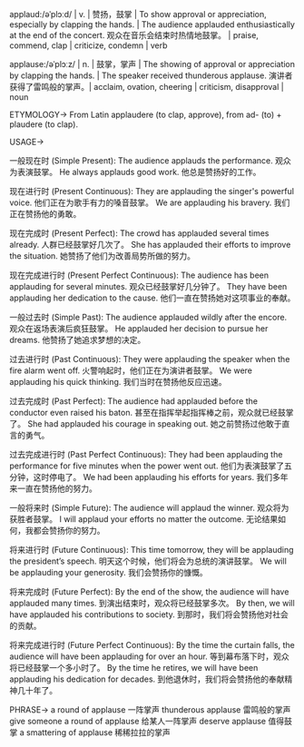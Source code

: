 applaud:/əˈplɔːd/ | v. | 赞扬，鼓掌 | To show approval or appreciation, especially by clapping the hands. | The audience applauded enthusiastically at the end of the concert.  观众在音乐会结束时热情地鼓掌。 |  praise, commend, clap | criticize, condemn | verb

applause:/əˈplɔːz/ | n. | 鼓掌，掌声 | The showing of approval or appreciation by clapping the hands. | The speaker received thunderous applause. 演讲者获得了雷鸣般的掌声。| acclaim, ovation, cheering | criticism, disapproval | noun


ETYMOLOGY->
From Latin applaudere (to clap, approve), from ad- (to) + plaudere (to clap).


USAGE->

一般现在时 (Simple Present):
The audience applauds the performance. 观众为表演鼓掌。
He always applauds good work. 他总是赞扬好的工作。

现在进行时 (Present Continuous):
They are applauding the singer's powerful voice.  他们正在为歌手有力的嗓音鼓掌。
We are applauding his bravery. 我们正在赞扬他的勇敢。

现在完成时 (Present Perfect):
The crowd has applauded several times already.  人群已经鼓掌好几次了。
She has applauded their efforts to improve the situation. 她赞扬了他们为改善局势所做的努力。

现在完成进行时 (Present Perfect Continuous):
The audience has been applauding for several minutes. 观众已经鼓掌好几分钟了。
They have been applauding her dedication to the cause.  他们一直在赞扬她对这项事业的奉献。

一般过去时 (Simple Past):
The audience applauded wildly after the encore.  观众在返场表演后疯狂鼓掌。
He applauded her decision to pursue her dreams. 他赞扬了她追求梦想的决定。

过去进行时 (Past Continuous):
They were applauding the speaker when the fire alarm went off.  火警响起时，他们正在为演讲者鼓掌。
We were applauding his quick thinking. 我们当时在赞扬他反应迅速。


过去完成时 (Past Perfect):
The audience had applauded before the conductor even raised his baton.  甚至在指挥举起指挥棒之前，观众就已经鼓掌了。
She had applauded his courage in speaking out. 她之前赞扬过他敢于直言的勇气。

过去完成进行时 (Past Perfect Continuous):
They had been applauding the performance for five minutes when the power went out.  他们为表演鼓掌了五分钟，这时停电了。
We had been applauding his efforts for years. 我们多年来一直在赞扬他的努力。

一般将来时 (Simple Future):
The audience will applaud the winner. 观众将为获胜者鼓掌。
I will applaud your efforts no matter the outcome. 无论结果如何，我都会赞扬你的努力。

将来进行时 (Future Continuous):
This time tomorrow, they will be applauding the president’s speech. 明天这个时候，他们将会为总统的演讲鼓掌。
We will be applauding your generosity. 我们会赞扬你的慷慨。


将来完成时 (Future Perfect):
By the end of the show, the audience will have applauded many times. 到演出结束时，观众将已经鼓掌多次。
By then, we will have applauded his contributions to society. 到那时，我们将会赞扬他对社会的贡献。

将来完成进行时 (Future Perfect Continuous):
By the time the curtain falls, the audience will have been applauding for over an hour.  等到幕布落下时，观众将已经鼓掌一个多小时了。
By the time he retires, we will have been applauding his dedication for decades.  到他退休时，我们将会赞扬他的奉献精神几十年了。



PHRASE->
a round of applause 一阵掌声
thunderous applause 雷鸣般的掌声
give someone a round of applause  给某人一阵掌声
deserve applause 值得鼓掌
a smattering of applause  稀稀拉拉的掌声
